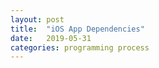 ```yaml
---
layout: post
title:  "iOS App Dependencies"
date:   2019-05-31
categories: programming process 
---
```

